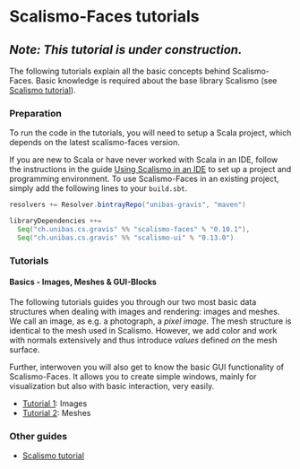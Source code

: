 # Scalismo-Faces tutorials

## _**Note:** This tutorial is under construction._

The following tutorials explain all the basic concepts behind Scalismo-Faces. Basic knowledge is required about the base library Scalismo (see [Scalismo tutorial](https://unibas-gravis.github.io/scalismo-tutorial/)).

### Preparation

To run the code in the tutorials, you will need to setup a Scala project,
which depends on the latest scalismo-faces version.

If you are new to Scala or have never worked with Scala in an IDE, 
follow the instructions in the guide
[Using Scalismo in an IDE](https://unibas-gravis.github.io/scalismo-tutorial/ide.html) to 
set up a project and programming environment.
To use Scalismo-Faces in an existing project, simply add the following lines to your ```build.sbt```.

```scala
resolvers += Resolver.bintrayRepo("unibas-gravis", "maven")

libraryDependencies ++=
  Seq("ch.unibas.cs.gravis" %% "scalismo-faces" % "0.10.1"),
  Seq("ch.unibas.cs.gravis" %% "scalismo-ui" % "0.13.0")
```

<!--- You will also need to [download](https://drive.switch.ch/index.php/s/zOJDpqh2ZGxzJJH) the datasets used in the tutorials and unzip them into your project folder. --->

### Tutorials

#### Basics - Images, Meshes & GUI-Blocks

The following tutorials guides you through our two most basic data structures when dealing with images and rendering: images and meshes. We call an image, as e.g. a photograph, a *pixel image*. The mesh structure is identical to the mesh used in Scalismo. However, we add color and work with normals extensively and thus introduce *values* defined *on* the mesh surface.

Further, interwoven you will also get to know the basic GUI functionality of Scalismo-Faces. It allows you to create simple windows, mainly for visualization but also with basic interaction, very easily.

* [Tutorial 1](tutorials/tutorial001.html): Images
* [Tutorial 2](tutorials/tutorial002.html): Meshes


### Other guides

- [Scalismo tutorial](https://unibas-gravis.github.io/scalismo-tutorial/)